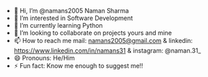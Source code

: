 - 👋 Hi, I’m @namans2005 Naman Sharma
- 👀 I’m interested in Software Development
- 🌱 I’m currently learning Python
- 💞️ I’m looking to collaborate on projects yours and mine
- 📫 How to reach me mail: namans2005@gmail.com & linkedin: https://www.linkedin.com/in/namans31 & instagram: @naman.31_
- 😄 Pronouns: He/Him
- ⚡ Fun fact: Know me enough to suggest me!!

<!---
namans2005/namans2005 is a ✨ special ✨ repository because its `README.md` (this file) appears on your GitHub profile.
You can click the Preview link to take a look at your changes.
--->
